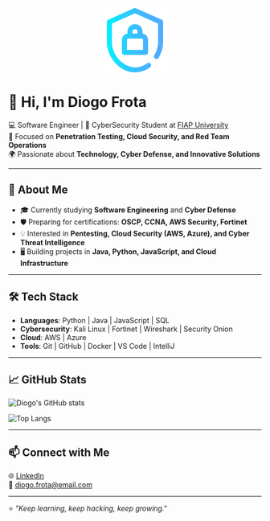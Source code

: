<p align="center">
  <img src="cyber-security-2.png" alt="Cybersecurity Banner" />
</p>

# 👋 Hi, I'm Diogo Frota  

💻 Software Engineer | 🔐 CyberSecurity Student at [FIAP University](https://www.fiap.com.br/)  
🎯 Focused on **Penetration Testing, Cloud Security, and Red Team Operations**  
🌍 Passionate about **Technology, Cyber Defense, and Innovative Solutions**  

---

## 🚀 About Me
- 🎓 Currently studying **Software Engineering** and **Cyber Defense**  
- 🛡️ Preparing for certifications: **OSCP, CCNA, AWS Security, Fortinet**  
- 💡 Interested in **Pentesting, Cloud Security (AWS, Azure), and Cyber Threat Intelligence**  
- 🖥️ Building projects in **Java, Python, JavaScript, and Cloud Infrastructure**  

---

## 🛠️ Tech Stack
- **Languages**: Python | Java | JavaScript | SQL  
- **Cybersecurity**: Kali Linux | Fortinet | Wireshark | Security Onion  
- **Cloud**: AWS | Azure  
- **Tools**: Git | GitHub | Docker | VS Code | IntelliJ  

---

## 📈 GitHub Stats
![Diogo's GitHub stats](https://github-readme-stats.vercel.app/api?username=diogofrota&show_icons=true&theme=tokyonight)  

![Top Langs](https://github-readme-stats.vercel.app/api/top-langs/?username=diogofrota&layout=compact&theme=tokyonight)  

---

## 📫 Connect with Me
🌐 [LinkedIn](https://www.linkedin.com/in/diogofrota)  
📧 diogo.frota@email.com  

---
⭐️ *"Keep learning, keep hacking, keep growing."*
